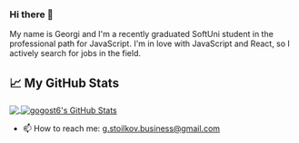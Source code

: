 ### Hi there 👋
My name is Georgi and I'm a recently graduated SoftUni student in the professional path for JavaScript. I'm in love with JavaScript and React, so I actively search for jobs in the field.

## &#x1f4c8; My GitHub Stats
<a href="https://github.com/gogost6/gogost6">
  <img align="center" src="https://github-readme-stats.vercel.app/api/top-langs/?username=gogost6&title_color=000000&text_color=000000" />
</a>

<a href="https://github.com/gogost6/gogost6">
  <img align="center" src="https://github-readme-stats.vercel.app/api?username=gogost6&show_icons=true&line_height=27&count_private=true&title_color=000000&text_color=000000&icon_color=FAC051" alt="gogost6's GitHub Stats" />
</a>

- 📫 How to reach me: g.stoilkov.business@gmail.com

